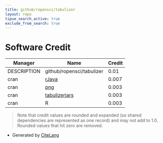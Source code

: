 ```yaml
---
title: github/ropensci/tabulizer
layout: repo
tipue_search_active: true
exclude_from_search: true
---
```

# Software Credit

|Manager|Name|Credit|
|-------|----|------|
|DESCRIPTION|github/ropensci/tabulizer|0.01|
|cran|[rJava](http://www.rforge.net/rJava/)|0.007|
|cran|[png](http://www.rforge.net/png/)|0.003|
|cran|[tabulizerjars](https://github.com/ropensci/tabulizerjars)|0.003|
|cran|R|0.003|


> Note that credit values are rounded and expanded (so shared dependencies are represented as one record) and may not add to 1.0. Rounded values that hit zero are removed.


- Generated by [CiteLang](https://github.com/vsoch/citelang)

